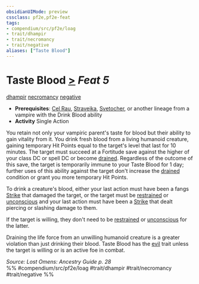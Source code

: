 ```yaml
---
obsidianUIMode: preview
cssclass: pf2e,pf2e-feat
tags:
- compendium/src/pf2e/loag
- trait/dhampir
- trait/necromancy
- trait/negative
aliases: ["Taste Blood"]
---
```

# Taste Blood  [>](rules/core-rulebook/chapter-9-playing-the-game.md#Actions "Single Action") *Feat 5*  
[dhampir](rules/traits/dhampir-b1.md)  [necromancy](rules/traits/necromancy.md)  [negative](rules/traits/negative.md)  

- **Prerequisites**: [Cel Rau](compendium/feats/cel-rau-loag.md), [Straveika](compendium/feats/straveika-apg.md), [Svetocher](compendium/feats/svetocher-apg.md), or another lineage from a vampire with the Drink Blood ability
- **Activity** Single Action

You retain not only your vampiric parent's taste for blood but their ability to gain vitality from it. You drink fresh blood from a living humanoid creature, gaining temporary Hit Points equal to the target's level that last for 10 minutes. The target must succeed at a Fortitude save against the higher of your class DC or spell DC or become [drained](rules/conditions.md#Drained). Regardless of the outcome of this save, the target is temporarily immune to your Taste Blood for 1 day; further uses of this ability against the target don't increase the [drained](rules/conditions.md#Drained) condition or grant you more temporary Hit Points.

To drink a creature's blood, either your last action must have been a fangs [Strike](rules/actions/strike.md) that damaged the target, or the target must be [restrained](rules/conditions.md#Restrained) or [unconscious](rules/conditions.md#Unconscious) and your last action must have been a [Strike](rules/actions/strike.md) that dealt piercing or slashing damage to them.

If the target is willing, they don't need to be [restrained](rules/conditions.md#Restrained) or [unconscious](rules/conditions.md#Unconscious) for the latter.

Draining the life force from an unwilling humanoid creature is a greater violation than just drinking their blood. Taste Blood has the [evil](rules/traits/evil.md) trait unless the target is willing or is an active foe in combat.

*Source: Lost Omens: Ancestry Guide p. 28*  
%% #compendium/src/pf2e/loag #trait/dhampir #trait/necromancy #trait/negative %%